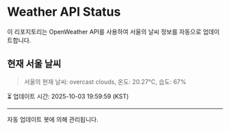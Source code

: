 
# Weather API Status

이 리포지토리는 OpenWeather API를 사용하여 서울의 날씨 정보를 자동으로 업데이트합니다.

## 현재 서울 날씨
> 서울의 현재 날씨: overcast clouds, 온도: 20.27°C, 습도: 67%

⏳ 업데이트 시간: 2025-10-03 19:59:59 (KST)

---
자동 업데이트 봇에 의해 관리됩니다.
